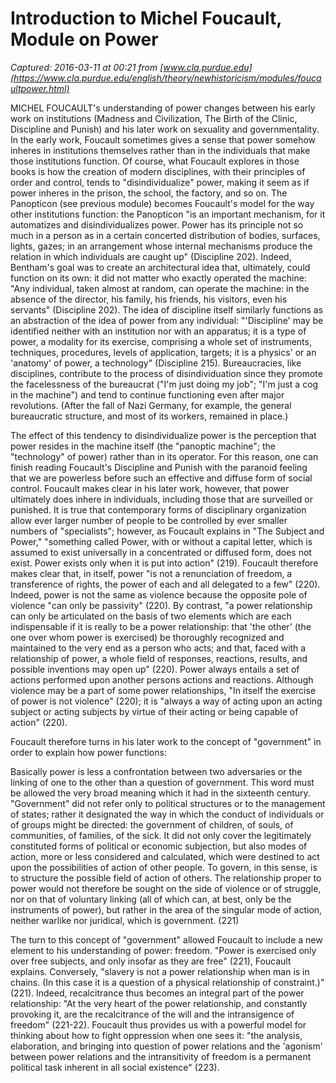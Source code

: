 # Introduction to Michel Foucault, Module on Power

_Captured: 2016-03-11 at 00:21 from [www.cla.purdue.edu](https://www.cla.purdue.edu/english/theory/newhistoricism/modules/foucaultpower.html)_

MICHEL FOUCAULT's understanding of power changes between his early work on institutions (Madness and Civilization, The Birth of the Clinic, Discipline and Punish) and his later work on sexuality and governmentality. In the early work, Foucault sometimes gives a sense that power somehow inheres in institutions themselves rather than in the individuals that make those institutions function. Of course, what Foucault explores in those books is how the creation of modern disciplines, with their principles of order and control, tends to "disindividualize" power, making it seem as if power inheres in the prison, the school, the factory, and so on. The Panopticon (see previous module) becomes Foucault's model for the way other institutions function: the Panopticon "is an important mechanism, for it automatizes and disindividualizes power. Power has its principle not so much in a person as in a certain concerted distribution of bodies, surfaces, lights, gazes; in an arrangement whose internal mechanisms produce the relation in which individuals are caught up" (Discipline 202). Indeed, Bentham's goal was to create an architectural idea that, ultimately, could function on its own: it did not matter who exactly operated the machine: "Any individual, taken almost at random, can operate the machine: in the absence of the director, his family, his friends, his visitors, even his servants" (Discipline 202). The idea of discipline itself similarly functions as an abstraction of the idea of power from any individual: "'Discipline' may be identified neither with an institution nor with an apparatus; it is a type of power, a modality for its exercise, comprising a whole set of instruments, techniques, procedures, levels of application, targets; it is a physics' or an 'anatomy' of power, a technology" (Discipline 215). Bureaucracies, like disciplines, contribute to the process of disindividuation since they promote the facelessness of the bureaucrat ("I'm just doing my job"; "I'm just a cog in the machine") and tend to continue functioning even after major revolutions. (After the fall of Nazi Germany, for example, the general bureaucratic structure, and most of its workers, remained in place.)

The effect of this tendency to disindividualize power is the perception that power resides in the machine itself (the "panoptic machine"; the "technology" of power) rather than in its operator. For this reason, one can finish reading Foucault's Discipline and Punish with the paranoid feeling that we are powerless before such an effective and diffuse form of social control. Foucault makes clear in his later work, however, that power ultimately does inhere in individuals, including those that are surveilled or punished. It is true that contemporary forms of disciplinary organization allow ever larger number of people to be controlled by ever smaller numbers of "specialists"; however, as Foucault explains in "The Subject and Power," "something called Power, with or without a capital letter, which is assumed to exist universally in a concentrated or diffused form, does not exist. Power exists only when it is put into action" (219). Foucault therefore makes clear that, in itself, power "is not a renunciation of freedom, a transference of rights, the power of each and all delegated to a few" (220). Indeed, power is not the same as violence because the opposite pole of violence "can only be passivity" (220). By contrast, "a power relationship can only be articulated on the basis of two elements which are each indispensable if it is really to be a power relationship: that 'the other' (the one over whom power is exercised) be thoroughly recognized and maintained to the very end as a person who acts; and that, faced with a relationship of power, a whole field of responses, reactions, results, and possible inventions may open up" (220). Power always entails a set of actions performed upon another persons actions and reactions. Although violence may be a part of some power relationships, "In itself the exercise of power is not violence" (220); it is "always a way of acting upon an acting subject or acting subjects by virtue of their acting or being capable of action" (220).

Foucault therefore turns in his later work to the concept of "government" in order to explain how power functions:

Basically power is less a confrontation between two adversaries or the linking of one to the other than a question of government. This word must be allowed the very broad meaning which it had in the sixteenth century. "Government" did not refer only to political structures or to the management of states; rather it designated the way in which the conduct of individuals or of groups might be directed: the government of children, of souls, of communities, of families, of the sick. It did not only cover the legitimately constituted forms of political or economic subjection, but also modes of action, more or less considered and calculated, which were destined to act upon the possibilities of action of other people. To govern, in this sense, is to structure the possible field of action of others. The relationship proper to power would not therefore be sought on the side of violence or of struggle, nor on that of voluntary linking (all of which can, at best, only be the instruments of power), but rather in the area of the singular mode of action, neither warlike nor juridical, which is government. (221)

The turn to this concept of "government" allowed Foucault to include a new element to his understanding of power: freedom. "Power is exercised only over free subjects, and only insofar as they are free" (221), Foucault explains. Conversely, "slavery is not a power relationship when man is in chains. (In this case it is a question of a physical relationship of constraint.)" (221). Indeed, recalcitrance thus becomes an integral part of the power relationship: "At the very heart of the power relationship, and constantly provoking it, are the recalcitrance of the will and the intransigence of freedom" (221-22). Foucault thus provides us with a powerful model for thinking about how to fight oppression when one sees it: "the analysis, elaboration, and bringing into question of power relations and the 'agonism' between power relations and the intransitivity of freedom is a permanent political task inherent in all social existence" (223).
